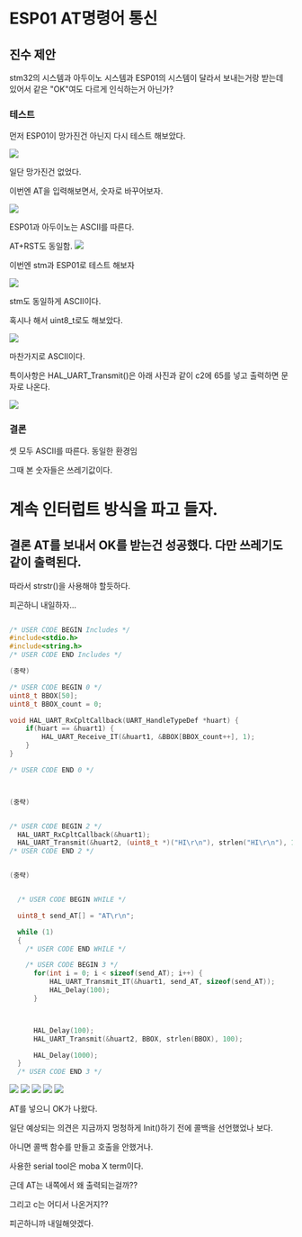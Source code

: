 # ESP01 AT명령어 통신

## 진수 제안
stm32의 시스템과 아두이노 시스템과 ESP01의 시스템이 달라서
보내는거랑 받는데 있어서 같은 "OK"여도 다르게 인식하는거 아닌가?


### 테스트
먼저 ESP01이 망가진건 아닌지 다시 테스트 해보았다.

<img src='./img/망가진건없음.PNG'>

일단 망가진건 없었다.

이번엔 AT을 입력해보면서, 숫자로 바꾸어보자.

<img src='./img/AT입력시.PNG'>

ESP01과 아두이노는 ASCII를 따른다.

AT+RST도 동일함.
<img src='./img/AT+RST.PNG'>

이번엔 stm과 ESP01로 테스트 해보자

<img src='./img/stm도똑같다.PNG'>

stm도 동일하게 ASCII이다.

혹시나 해서 uint8_t로도 해보았다.

<img src='./img/uint도동일.PNG'>

마찬가지로 ASCII이다.

특이사항은 HAL_UART_Transmit()은 아래 사진과 같이 c2에 65를 넣고 출력하면 문자로 나온다.

<img src='./img/무조건문자로나오네.PNG'>

### 결론
셋 모두 ASCII를 따른다. 동일한 환경임

그때 본 숫자들은 쓰레기값이다.




# 계속 인터럽트 방식을 파고 들자.

## 결론 AT를 보내서 OK를 받는건 성공했다. 다만 쓰레기도 같이 출력된다.
따라서 strstr()을 사용해야 할듯하다.

피곤하니 내일하자...


```c

/* USER CODE BEGIN Includes */
#include<stdio.h>
#include<string.h>
/* USER CODE END Includes */

(중략)

/* USER CODE BEGIN 0 */
uint8_t BBOX[50];
uint8_t BBOX_count = 0;

void HAL_UART_RxCpltCallback(UART_HandleTypeDef *huart) {
	if(huart == &huart1) {
		HAL_UART_Receive_IT(&huart1, &BBOX[BBOX_count++], 1);
	}
}

/* USER CODE END 0 */



(중략)


/* USER CODE BEGIN 2 */
  HAL_UART_RxCpltCallback(&huart1);
  HAL_UART_Transmit(&huart2, (uint8_t *)("HI\r\n"), strlen("HI\r\n"), 100);
/* USER CODE END 2 */


(중략)


  /* USER CODE BEGIN WHILE */

  uint8_t send_AT[] = "AT\r\n";

  while (1)
  {
    /* USER CODE END WHILE */

    /* USER CODE BEGIN 3 */
	  for(int i = 0; i < sizeof(send_AT); i++) {
		  HAL_UART_Transmit_IT(&huart1, send_AT, sizeof(send_AT));
		  HAL_Delay(100);
	  }



	  HAL_Delay(100);
	  HAL_UART_Transmit(&huart2, BBOX, strlen(BBOX), 100);

	  HAL_Delay(1000);
  }
  /* USER CODE END 3 */

```

<img src='./img/uart1_baud.PNG'>
<img src='./img/uart2_baud.PNG'>

<img src='./img/uart1_NVIC.PNG'>
<img src='./img/uart2_NVIC.PNG'>

<img src='./img/뭔지는모르겠는데성공은얼추한듯.PNG'>

AT를 넣으니 OK가 나왔다.


일단 예상되는 의견은 지금까지 멍청하게 Init()하기 전에 콜백을 선언했었나 보다.

아니면 콜백 함수를 만들고 호출을 안했거나.

사용한 serial tool은 moba X term이다.


근데 AT는 내쪽에서 왜 출력되는걸까??

그리고 c는 어디서 나온거지??

피곤하니까 내일해얏겠다.